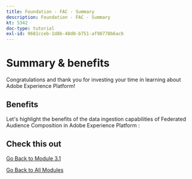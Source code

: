 ```yaml
---
title: Foundation - FAC - Summary
description: Foundation - FAC - Summary
kt: 5342
doc-type: tutorial
exl-id: 9681cceb-1d8b-48d0-b751-af98778b6acb
---
```

# Summary & benefits

Congratulations and thank you for investing your time in learning about Adobe Experience Platform! 

## Benefits

Let's highlight the benefits of the data ingestion capabilities of Federated Audience Composition in Adobe Experience Platform :


## Check this out

[Go Back to Module 3.1](./fac.md)

[Go Back to All Modules](../../../overview.md)
